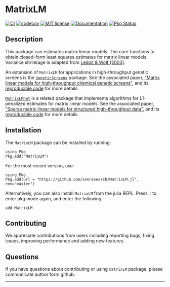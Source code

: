 # MatrixLM

[![CI](https://github.com/senresearch/MatrixLM.jl/actions/workflows/ci.yml/badge.svg?branch=dev)](https://github.com/senresearch/MatrixLM.jl/actions/workflows/ci.yml)
[![codecov](https://codecov.io/gh/senresearch/MatrixLM.jl/branch/dev/graph/badge.svg?token=uHM6utUQoi)](https://codecov.io/gh/senresearch/MatrixLM.jl)
[![MIT license](https://img.shields.io/badge/license-MIT-green.svg)](https://github.com/chenhz1223/MatrixLM.jl/blob/main/LICENSE.md)
[![Documentation](https://img.shields.io/badge/docs-stable-blue.svg)](https://senresearch.github.io/MatrixLM.jl/stable/)
[![Pkg Status](https://www.repostatus.org/badges/latest/active.svg)](https://www.repostatus.org/#active)

## Description

This package can estimates matrix linear models. The core functions to obtain closed-form least squares estimates for matrix linear models. Variance shrinkage is adapted from [Ledoit & Wolf (2003)](https://www.sciencedirect.com/science/article/pii/S0927539803000070).


An extension of `MatrixLM` for applications in high-throughput genetic screens is the [`GeneticScreens`](https://github.com/senresearch/GeneticScreens.jl) package. See the associated paper, ["Matrix linear models for high-throughput chemical genetic screens"](http://dx.doi.org/10.1534/genetics.119.302299), and its [reproducible code](https://github.com/senresearch/mlm_gs_supplement) for more details. 

[`MatrixLMnet`](https://github.com/senresearch/MatrixLMnet.jl) is a related package that implements algorithms for  L1-penalized estimates for matrix linear models. See the associated paper, ["Sparse matrix linear models for structured high-throughput data"](https://arxiv.org/abs/1712.05767), and its [reproducible code](https://github.com/senresearch/mlm_l1_supplement) for more details. 

## Installation 

The `MatrixLM` package can be installed by running: 

```
using Pkg
Pkg.add("MatrixLM")
```

For the most recent version, use:
```
using Pkg
Pkg.add(url = "https://github.com/senresearch/MatrixLM.jl", rev="master")
```
Alternatively, you can also install `MatrixLM` from the julia REPL. Press `]` to enter pkg mode again, and enter the following:

```
add MatrixLM
```

## Contributing

We appreciate contributions from users including reporting bugs, fixing
issues, improving performance and adding new features.


## Questions

If you have questions about contributing or using `matrixLM` package, please communicate author form github.

---

